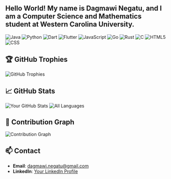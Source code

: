 ##  Hello World! My name is Dagmawi Negatu, and I am a Computer Science and Mathematics student at Western Carolina University.

[//]: # (Languages)
<img align="center" alt="Java" src="https://img.shields.io/badge/java-%23ED8B00.svg?style=for-the-badge&logo=java&logoColor=white"/>
<img align="center" alt="Python" src="https://img.shields.io/badge/python-3670A0?style=for-the-badge&logo=python&logoColor=ffdd54"/>
<img align="center" alt="Dart" src="https://img.shields.io/badge/dart-%230175C2.svg?style=for-the-badge&logo=dart&logoColor=white"/>
<img align="center" alt="Flutter" src="https://img.shields.io/badge/flutter-%2302569B.svg?style=for-the-badge&logo=flutter&logoColor=white"/>
<img align="center" alt="JavaScript" src="https://img.shields.io/badge/javascript-%23323330.svg?style=for-the-badge&logo=javascript&logoColor=%23F7DF1E"/>
<img align="center" alt="Go" src="https://img.shields.io/badge/Go-00ADD8?style=for-the-badge&logo=go&logoColor=white"/>
<img align="center" alt="Rust" src="https://img.shields.io/badge/rust-%23000000.svg?style=for-the-badge&logo=rust&logoColor=white"/>
<img align="center" alt="C" src="https://img.shields.io/badge/c-%2300599C.svg?style=for-the-badge&logo=c&logoColor=white"/>
<img align="center" alt="HTML5" src="https://img.shields.io/badge/html5-%23E34F26.svg?style=for-the-badge&logo=html5&logoColor=white"/>
<img align="center" alt="CSS" src="https://img.shields.io/badge/CSS3-1572B6?style=for-the-badge&logo=css3&logoColor=white"/>


## 🏆 GitHub Trophies

![GitHub Trophies](https://github-profile-trophy.vercel.app/?username=Dagmawi-a-Negatu&theme=radical&no-bg=true&no-frame=true)

## 📈 GitHub Stats

![Your GitHub Stats](https://github-readme-stats.vercel.app/api?username=Dagmawi-a-Negatu&show_icons=true&theme=radical) ![All Languages](https://github-profile-summary-cards.vercel.app/api/cards/repos-per-language?username=Dagmawi-a-Negatu&theme=radical)


## 🧩 Contribution Graph

![Contribution Graph](https://github-profile-summary-cards.vercel.app/api/cards/profile-details?username=Dagmawi-a-Negatu&theme=radical)

## 📫 Contact

- **Email**: dagmawi.negatu@gmail.com
- **LinkedIn**: [Your LinkedIn Profile](https://www.linkedin.com/in/your-profile)
